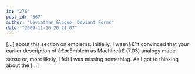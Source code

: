 ```yaml
---
id: "276"
post_id: "367"
author: "Leviathan &laquo; Deviant Forms"
date: "2009-11-16 20:21:07"
---
```

[...] about this section on emblems. Initially, I wasnâ€™t convinced that your earlier description of â€œEmblem as Machineâ€ (7.03) analogy made sense or, more likely, I felt I was missing something. As I got to thinking about the [...]
